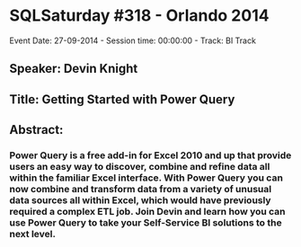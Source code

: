 # SQLSaturday #318 - Orlando 2014
Event Date: 27-09-2014 - Session time: 00:00:00 - Track: BI Track
## Speaker: Devin Knight
## Title: Getting Started with Power Query
## Abstract:
### Power Query is a free add-in for Excel 2010 and up that provide users an easy way to discover, combine and refine data all within the familiar Excel interface.  With Power Query you can now combine and transform data from a variety of unusual data sources all within Excel, which would have previously required a complex ETL job.  Join Devin and learn how you can use Power Query to take your Self-Service BI solutions to the next level.
